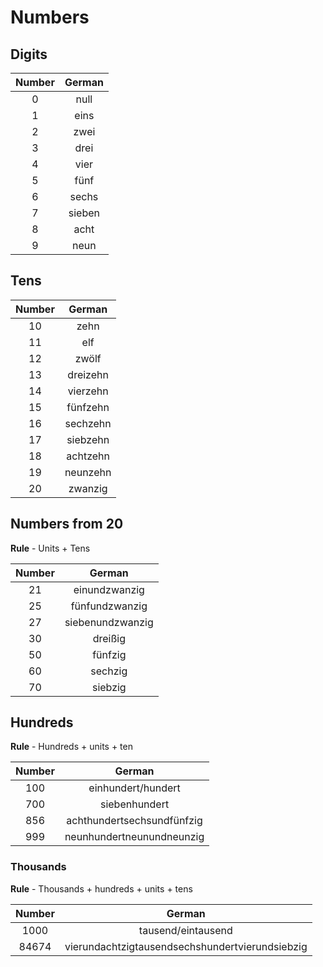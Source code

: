 # Numbers

## Digits

| Number | German |
| :----: | :----: |
|   0    |  null  |
|   1    |  eins  |
|   2    |  zwei  |
|   3    |  drei  |
|   4    |  vier  |
|   5    |  fünf  |
|   6    | sechs  |
|   7    | sieben |
|   8    |  acht  |
|   9    |  neun  |

## Tens

| Number |  German  |
| :----: | :------: |
|   10   |   zehn   |
|   11   |   elf    |
|   12   |  zwölf   |
|   13   | dreizehn |
|   14   | vierzehn |
|   15   | fünfzehn |
|   16   | sechzehn |
|   17   | siebzehn |
|   18   | achtzehn |
|   19   | neunzehn |
|   20   | zwanzig  |

## Numbers from 20

**Rule** - Units + Tens

| Number |      German      |
| :----: | :--------------: |
|   21   |  einundzwanzig   |
|   25   |  fünfundzwanzig  |
|   27   | siebenundzwanzig |
|   30   |     dreißig      |
|   50   |     fünfzig      |
|   60   |     sechzig      |
|   70   |     siebzig      |

## Hundreds

**Rule** - Hundreds + units + ten

| Number |           German           |
| :----: | :------------------------: |
|  100   |     einhundert/hundert     |
|  700   |       siebenhundert        |
|  856   | achthundertsechsundfünfzig |
|  999   | neunhundertneunundneunzig  |

### Thousands

**Rule** - Thousands + hundreds + units + tens

| Number |                     German                      |
| :----: | :---------------------------------------------: |
|  1000  |               tausend/eintausend                |
| 84674  | vierundachtzigtausendsechshundertvierundsiebzig |
